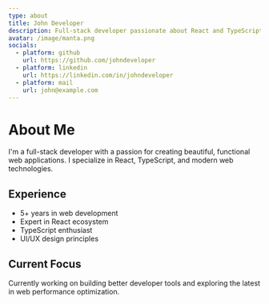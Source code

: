 ```yaml
---
type: about
title: John Developer
description: Full-stack developer passionate about React and TypeScript
avatar: /image/manta.png
socials:
  - platform: github
    url: https://github.com/johndeveloper
  - platform: linkedin
    url: https://linkedin.com/in/johndeveloper
  - platform: mail
    url: john@example.com
---
```


# About Me

I'm a full-stack developer with a passion for creating beautiful, functional web applications. I specialize in React, TypeScript, and modern web technologies.

## Experience

- 5+ years in web development
- Expert in React ecosystem
- TypeScript enthusiast
- UI/UX design principles

## Current Focus

Currently working on building better developer tools and exploring the latest in web performance optimization.